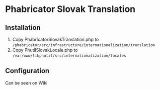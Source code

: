 # Phabricator Slovak Translation

## Installation

1. Copy PhabricatorSlovakTranslation.php to `/phabricator/src/infrastructure/internationalization/translation`
2. Copy PhutilSlovakLocale.php to `/var/www/libphutil/src/internationalization/locales`

## Configuration

Can be seen on Wiki

